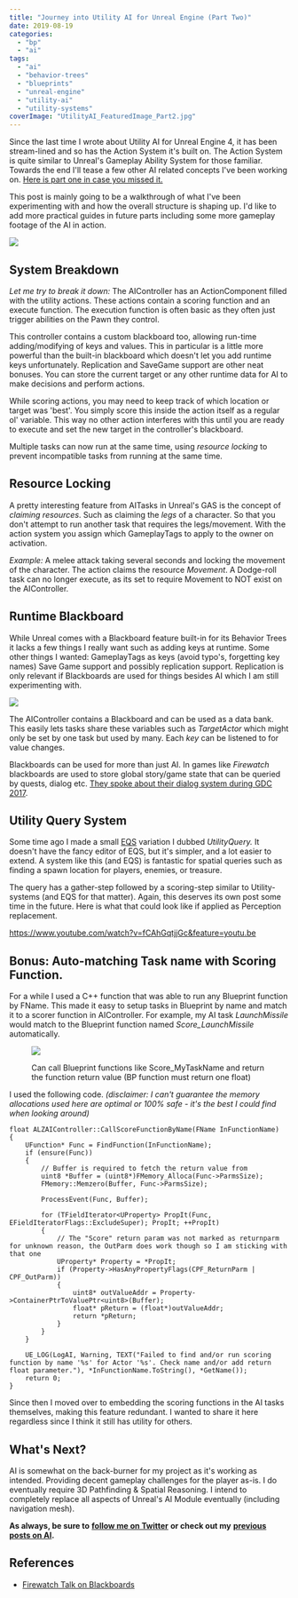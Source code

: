 ```yaml
---
title: "Journey into Utility AI for Unreal Engine (Part Two)"
date: 2019-08-19
categories: 
  - "bp"
  - "ai"
tags: 
  - "ai"
  - "behavior-trees"
  - "blueprints"
  - "unreal-engine"
  - "utility-ai"
  - "utility-systems"
coverImage: "UtilityAI_FeaturedImage_Part2.jpg"
---
```


Since the last time I wrote about Utility AI for Unreal Engine 4, it has been stream-lined and so has the Action System it's built on. The Action System is quite similar to Unreal's Gameplay Ability System for those familiar. Towards the end I'll tease a few other AI related concepts I've been working on. [Here is part one in case you missed it.](https://www.tomlooman.com/journey-into-utility-ai-ue4/)

This post is mainly going to be a walkthrough of what I've been experimenting with and how the overall structure is shaping up. I'd like to add more practical guides in future parts including some more gameplay footage of the AI in action.

![](images/UtilityAI_FeaturedImage_Part2_Thin.jpg)

## System Breakdown

_Let me try to break it down:_ The AIController has an ActionComponent filled with the utility actions. These actions contain a scoring function and an execute function. The execution function is often basic as they often just trigger abilities on the Pawn they control.

This controller contains a custom blackboard too, allowing run-time adding/modifying of keys and values. This in particular is a little more powerful than the built-in blackboard which doesn't let you add runtime keys unfortunately. Replication and SaveGame support are other neat bonuses. You can store the current target or any other runtime data for AI to make decisions and perform actions.

While scoring actions, you may need to keep track of which location or target was 'best'. You simply score this inside the action itself as a regular ol' variable. This way no other action interferes with this until you are ready to execute and set the new target in the controller's blackboard.

Multiple tasks can now run at the same time, using _resource locking_ to prevent incompatible tasks from running at the same time.

## Resource Locking

A pretty interesting feature from AITasks in Unreal's GAS is the concept of _claiming resources_. Such as claiming the _legs_ of a character. So that you don't attempt to run another task that requires the legs/movement. With the action system you assign which GameplayTags to apply to the owner on activation.

_Example:_ A melee attack taking several seconds and locking the movement of the character. The action claims the resource _Movement_. A Dodge-roll task can no longer execute, as its set to require Movement to NOT exist on the AIController.

## Runtime Blackboard

While Unreal comes with a Blackboard feature built-in for its Behavior Trees it lacks a few things I really want such as adding keys at runtime. Some other things I wanted: GameplayTags as keys (avoid typo's, forgetting key names) Save Game support and possibly replication support. Replication is only relevant if Blackboards are used for things besides AI which I am still experimenting with.

![](images/ue4_blackboard_setfloat-900x246.jpg)

The AIController contains a Blackboard and can be used as a data bank. This easily lets tasks share these variables such as _TargetActor_ which might only be set by one task but used by many. Each _key_ can be listened to for value changes.

Blackboards can be used for more than just AI. In games like _Firewatch_ blackboards are used to store global story/game state that can be queried by quests, dialog etc. [They spoke about their dialog system during GDC 2017](https://www.youtube.com/watch?v=wj-2vbiyHnI).

## Utility Query System

Some time ago I made a small [EQS](https://docs.unrealengine.com/en-us/Engine/AI/EnvironmentQuerySystem) variation I dubbed _UtilityQuery._ It doesn't have the fancy editor of EQS, but it's simpler, and a lot easier to extend. A system like this (and EQS) is fantastic for spatial queries such as finding a spawn location for players, enemies, or treasure.

The query has a gather-step followed by a scoring-step similar to Utility-systems (and EQS for that matter). Again, this deserves its own post some time in the future. Here is what that could look like if applied as Perception replacement.

https://www.youtube.com/watch?v=fCAhGqtjjGc&feature=youtu.be

## Bonus: Auto-matching Task name with Scoring Function.

For a while I used a C++ function that was able to run any Blueprint function by FName. This made it easy to setup tasks in Blueprint by name and match it to a scorer function in AIController. For example, my AI task _LaunchMissile_ would match to the Blueprint function named _Score\_LaunchMissile_ automatically.

<figure>

![](images/UtilityAI_ScoringFunc-900x294.jpg)

<figcaption>

Can call Blueprint functions like Score\_MyTaskName and return the function return value (BP function must return one float)

</figcaption>

</figure>

I used the following code. _(disclaimer: I can't guarantee the memory allocations used here are optimal or 100% safe - it's the best I could find when looking around)_

```
float ALZAIController::CallScoreFunctionByName(FName InFunctionName)
{
	UFunction* Func = FindFunction(InFunctionName);
	if (ensure(Func))
	{
		// Buffer is required to fetch the return value from
		uint8 *Buffer = (uint8*)FMemory_Alloca(Func->ParmsSize);
		FMemory::Memzero(Buffer, Func->ParmsSize);

		ProcessEvent(Func, Buffer);

		for (TFieldIterator<UProperty> PropIt(Func, EFieldIteratorFlags::ExcludeSuper); PropIt; ++PropIt)
		{
			// The "Score" return param was not marked as returnparm for unknown reason, the OutParm does work though so I am sticking with that one
			UProperty* Property = *PropIt;
			if (Property->HasAnyPropertyFlags(CPF_ReturnParm | CPF_OutParm))
			{
				uint8* outValueAddr = Property->ContainerPtrToValuePtr<uint8>(Buffer);
				float* pReturn = (float*)outValueAddr;
				return *pReturn;
			}
		}
	}

	UE_LOG(LogAI, Warning, TEXT("Failed to find and/or run scoring function by name '%s' for Actor '%s'. Check name and/or add return float parameter."), *InFunctionName.ToString(), *GetName());
	return 0;
}
```

Since then I moved over to embedding the scoring functions in the AI tasks themselves, making this feature redundant. I wanted to share it here regardless since I think it still has utility for others.

## What's Next?

AI is somewhat on the back-burner for my project as it's working as intended. Providing decent gameplay challenges for the player as-is. I do eventually require 3D Pathfinding & Spatial Reasoning. I intend to completely replace all aspects of Unreal's AI Module eventually (including navigation mesh).

**As always, be sure to** [**follow me on Twitter**](https://twitter.com/t_looman) **or check out my** [**previous posts on AI**](https://www.tomlooman.com/ue4/ai/)**.**

## References

- [Firewatch Talk on Blackboards](https://www.youtube.com/watch?v=wj-2vbiyHnI)
